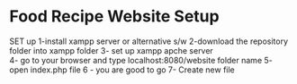 # Food Recipe Website Setup
SET up 
1-install xampp server or alternative s/w
2-download the repository folder into xampp folder
3- set up xampp apche server  
4- go to your browser and type localhost:8080/website folder name 
5- open index.php file
6 - you are good to go
7- Create new file
